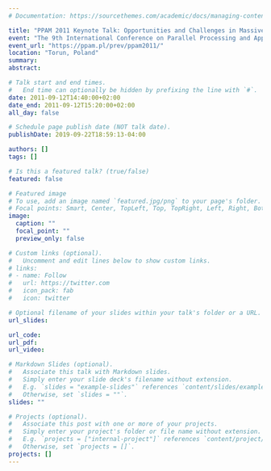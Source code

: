 ```yaml
---
# Documentation: https://sourcethemes.com/academic/docs/managing-content/

title: "PPAM 2011 Keynote Talk: Opportunities and Challenges in Massive DataIntensive Computing"
event: "The 9th International Conference on Parallel Processing and Applied Mathematics (PPAM)"
event_url: "https://ppam.pl/prev/ppam2011/"
location: "Torun, Poland"
summary:
abstract:

# Talk start and end times.
#   End time can optionally be hidden by prefixing the line with `#`.
date: 2011-09-12T14:40:00+02:00
date_end: 2011-09-12T15:20:00+02:00
all_day: false

# Schedule page publish date (NOT talk date).
publishDate: 2019-09-22T18:59:13-04:00

authors: []
tags: []

# Is this a featured talk? (true/false)
featured: false

# Featured image
# To use, add an image named `featured.jpg/png` to your page's folder. 
# Focal points: Smart, Center, TopLeft, Top, TopRight, Left, Right, BottomLeft, Bottom, BottomRight.
image:
  caption: ""
  focal_point: ""
  preview_only: false

# Custom links (optional).
#   Uncomment and edit lines below to show custom links.
# links:
# - name: Follow
#   url: https://twitter.com
#   icon_pack: fab
#   icon: twitter

# Optional filename of your slides within your talk's folder or a URL.
url_slides:

url_code:
url_pdf:
url_video:

# Markdown Slides (optional).
#   Associate this talk with Markdown slides.
#   Simply enter your slide deck's filename without extension.
#   E.g. `slides = "example-slides"` references `content/slides/example-slides.md`.
#   Otherwise, set `slides = ""`.
slides: ""

# Projects (optional).
#   Associate this post with one or more of your projects.
#   Simply enter your project's folder or file name without extension.
#   E.g. `projects = ["internal-project"]` references `content/project/deep-learning/index.md`.
#   Otherwise, set `projects = []`.
projects: []
---
```

